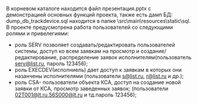 В корневом каталоге находится файл презентация.pptx с демонстрацией основных функций проекта, 
также есть дамп БД: dump_db_trackdevice.sql находится в папке \src\main\resources\static\sql.
В проекте предусмотрена работа пользователей со следующими ролями и привелегиями:
- роль SERV позволяет создавать/редактировать пользователей системы, доступ ко всем заявкам на просмотр и
  создание/редактирование, распределение заявок исполнителям(пользователь serv@list.ru, пароль 123456);
- роль EXECDEV(исполниель) дает доступ к заявкам в которых они назанчены исполнителями (пользователи s@list.ru, r@list.ru и др.);
- роль CSA- пользователи объекта КСА, доступ на создание новой заявки от КСА, просмотр заведенных заявок; 
  (пользователи 02T001@lt.ru,56S000@lt.ru и тд.пароль 123456);
